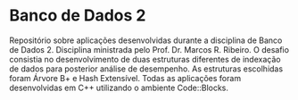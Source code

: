 # Banco de Dados 2
Repositório sobre aplicações desenvolvidas durante a disciplina de Banco de Dados 2. Disciplina ministrada pelo Prof. Dr. Marcos R. Ribeiro. 
O desafio consistia no desenvolvimento de duas estruturas diferentes de indexação de dados para posterior análise de desempenho. As estruturas escolhidas foram Árvore B+ e Hash Extensível. Todas as aplicações foram desenvolvidas em C++ utilizando o ambiente Code::Blocks.
